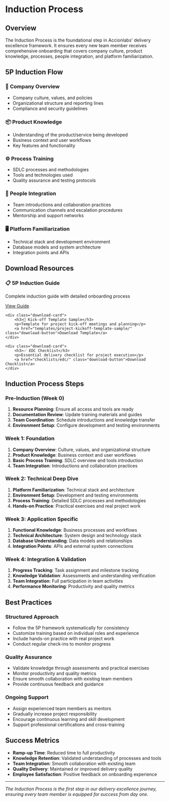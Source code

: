 # Induction Process

## Overview

The Induction Process is the foundational step in Accionlabs' delivery excellence framework. It ensures every new team member receives comprehensive onboarding that covers company culture, product knowledge, processes, people integration, and platform familiarization.

## 5P Induction Flow

### 🏢 **Company Overview**
- Company culture, values, and policies
- Organizational structure and reporting lines
- Compliance and security guidelines

### 📦 **Product Knowledge**
- Understanding of the product/service being developed
- Business context and user workflows
- Key features and functionality

### ⚙️ **Process Training**
- SDLC processes and methodologies
- Tools and technologies used
- Quality assurance and testing protocols

### 👥 **People Integration**
- Team introductions and collaboration practices
- Communication channels and escalation procedures
- Mentorship and support networks

### 🖥️ **Platform Familiarization**
- Technical stack and development environment
- Database models and system architecture
- Integration points and APIs

## Download Resources

<div class="download-section">
    <div class="download-card">
        <h3>📋 5P Induction Guide</h3>
        <p>Complete induction guide with detailed onboarding process</p>
        <a href="guides/induction-guide/" class="download-button">View Guide</a>
    </div>
    
    <div class="download-card">
        <h3>🚀 Kick-off Template Sample</h3>
        <p>Template for project kick-off meetings and planning</p>
        <a href="templates/project-kickoff-template-sample/" class="download-button">Download Template</a>
    </div>
    
    <div class="download-card">
        <h3>✅ EDC Checklist</h3>
        <p>Essential delivery checklist for project execution</p>
        <a href="checklists/edc/" class="download-button">Download Checklist</a>
    </div>
</div>

## Induction Process Steps

### **Pre-Induction (Week 0)**
1. **Resource Planning**: Ensure all access and tools are ready
2. **Documentation Review**: Update training materials and guides
3. **Team Coordination**: Schedule introductions and knowledge transfer
4. **Environment Setup**: Configure development and testing environments

### **Week 1: Foundation**
1. **Company Overview**: Culture, values, and organizational structure
2. **Product Knowledge**: Business context and user workflows
3. **Basic Process Training**: SDLC overview and tools introduction
4. **Team Integration**: Introductions and collaboration practices

### **Week 2: Technical Deep Dive**
1. **Platform Familiarization**: Technical stack and architecture
2. **Environment Setup**: Development and testing environments
3. **Process Training**: Detailed SDLC processes and methodologies
4. **Hands-on Practice**: Practical exercises and real project work

### **Week 3: Application Specific**
1. **Functional Knowledge**: Business processes and workflows
2. **Technical Architecture**: System design and technology stack
3. **Database Understanding**: Data models and relationships
4. **Integration Points**: APIs and external system connections

### **Week 4: Integration & Validation**
1. **Progress Tracking**: Task assignment and milestone tracking
2. **Knowledge Validation**: Assessments and understanding verification
3. **Team Integration**: Full participation in team activities
4. **Performance Monitoring**: Productivity and quality metrics

## Best Practices

### **Structured Approach**
- Follow the 5P framework systematically for consistency
- Customize training based on individual roles and experience
- Include hands-on practice with real project work
- Conduct regular check-ins to monitor progress

### **Quality Assurance**
- Validate knowledge through assessments and practical exercises
- Monitor productivity and quality metrics
- Ensure smooth collaboration with existing team members
- Provide continuous feedback and guidance

### **Ongoing Support**
- Assign experienced team members as mentors
- Gradually increase project responsibility
- Encourage continuous learning and skill development
- Support professional certifications and cross-training

## Success Metrics

- **Ramp-up Time**: Reduced time to full productivity
- **Knowledge Retention**: Validated understanding of processes and tools
- **Team Integration**: Smooth collaboration with existing team
- **Quality Delivery**: Maintained or improved delivery quality
- **Employee Satisfaction**: Positive feedback on onboarding experience

---

*The Induction Process is the first step in our delivery excellence journey, ensuring every team member is equipped for success from day one.*
